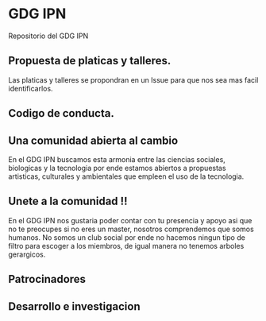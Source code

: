 # GDG IPN
Repositorio del GDG IPN

## Propuesta de platicas y talleres. 
Las platicas y talleres se propondran en un Issue para que nos sea mas facil identificarlos.

## Codigo de conducta.

## Una comunidad abierta al cambio 
En el GDG IPN buscamos esta armonia entre las ciencias sociales, biologicas y la tecnologia por ende estamos abiertos a propuestas artisticas, culturales y ambientales que empleen el uso de la tecnologia.

## Unete a la comunidad !!
En el GDG IPN nos gustaria poder contar con tu presencia y apoyo asi que no te preocupes si no eres un master, nosotros comprendemos que somos humanos. No somos un club social por ende no hacemos ningun tipo de filtro para escoger a los miembros, de igual manera no tenemos arboles gerargicos.

## Patrocinadores

## Desarrollo e investigacion
